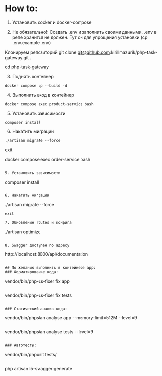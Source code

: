 # How to:

1. Установить docker и docker-compose

2. Не обязательно!: Создать .env и заполнить своими данными. .env в репе хранится не должен. Тут он для упрощения установки (cp .env.example .env)

Клонируем репозиторий
git clone  git@github.com:kirillmazurik/php-task-gateway.git .

cd php-task-gateway

3. Поднять контейнер
```
docker compose up --build -d
```

4. Выполнить вход в контейнер
```
docker compose exec product-service bash
```

5. Установить зависимости
```
composer install
```

6. Накатить миграции
```
./artisan migrate --force
```
exit 

docker compose exec order-service bash
```

5. Установить зависимости
```
composer install
```

6. Накатить миграции
```
./artisan migrate --force
```
exit 

7. Обновление routes и конфига
```
./artisan optimize
```

8. Swagger доступен по адресу
```
http://localhost:8000/api/documentation
```

## По желанию выполнить в контейнере app:
### Форматирование кода:
```
vendor/bin/php-cs-fixer fix app
```
```
vendor/bin/php-cs-fixer fix tests
```

### Статический анализ кода:
```
vendor/bin/phpstan analyse app --memory-limit=512M --level=9
```
```
vendor/bin/phpstan analyse tests --level=9
```

### Автотесты:
```
vendor/bin/phpunit tests/
```

```
php artisan l5-swagger:generate
```
